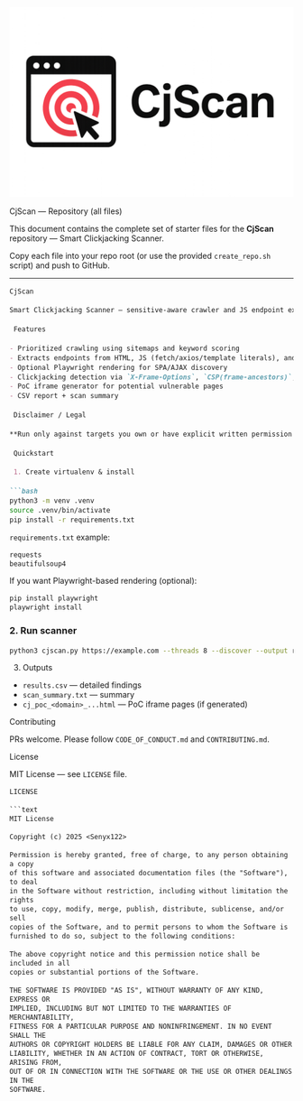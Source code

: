 ![CjScan logo](CjScan.png)

 CjScan — Repository (all files)

This document contains the complete set of starter files for the **CjScan** repository — Smart Clickjacking Scanner.

 Copy each file into your repo root (or use the provided `create_repo.sh` script) and push to GitHub.

---

````md
CjScan

Smart Clickjacking Scanner — sensitive-aware crawler and JS endpoint extractor for authorized security testing.

 Features

- Prioritized crawling using sitemaps and keyword scoring
- Extracts endpoints from HTML, JS (fetch/axios/template literals), and JSON
- Optional Playwright rendering for SPA/AJAX discovery
- Clickjacking detection via `X-Frame-Options`, `CSP(frame-ancestors)`, JS protections
- PoC iframe generator for potential vulnerable pages
- CSV report + scan summary

 Disclaimer / Legal

**Run only against targets you own or have explicit written permission to test.** Misuse may be illegal.

 Quickstart

 1. Create virtualenv & install

```bash
python3 -m venv .venv
source .venv/bin/activate
pip install -r requirements.txt
````

`requirements.txt` example:

```
requests
beautifulsoup4
```

If you want Playwright-based rendering (optional):

```bash
pip install playwright
playwright install
```

### 2. Run scanner

```bash
python3 cjscan.py https://example.com --threads 8 --discover --output results.csv
```

 3. Outputs

* `results.csv` — detailed findings
* `scan_summary.txt` — summary
* `cj_poc_<domain>_...html` — PoC iframe pages (if generated)

Contributing

PRs welcome. Please follow `CODE_OF_CONDUCT.md` and `CONTRIBUTING.md`.

 License

MIT License — see `LICENSE` file.

```
LICENSE 

```text
MIT License

Copyright (c) 2025 <Senyx122>

Permission is hereby granted, free of charge, to any person obtaining a copy
of this software and associated documentation files (the "Software"), to deal
in the Software without restriction, including without limitation the rights
to use, copy, modify, merge, publish, distribute, sublicense, and/or sell
copies of the Software, and to permit persons to whom the Software is
furnished to do so, subject to the following conditions:

The above copyright notice and this permission notice shall be included in all
copies or substantial portions of the Software.

THE SOFTWARE IS PROVIDED "AS IS", WITHOUT WARRANTY OF ANY KIND, EXPRESS OR
IMPLIED, INCLUDING BUT NOT LIMITED TO THE WARRANTIES OF MERCHANTABILITY,
FITNESS FOR A PARTICULAR PURPOSE AND NONINFRINGEMENT. IN NO EVENT SHALL THE
AUTHORS OR COPYRIGHT HOLDERS BE LIABLE FOR ANY CLAIM, DAMAGES OR OTHER
LIABILITY, WHETHER IN AN ACTION OF CONTRACT, TORT OR OTHERWISE, ARISING FROM,
OUT OF OR IN CONNECTION WITH THE SOFTWARE OR THE USE OR OTHER DEALINGS IN THE
SOFTWARE.
```


